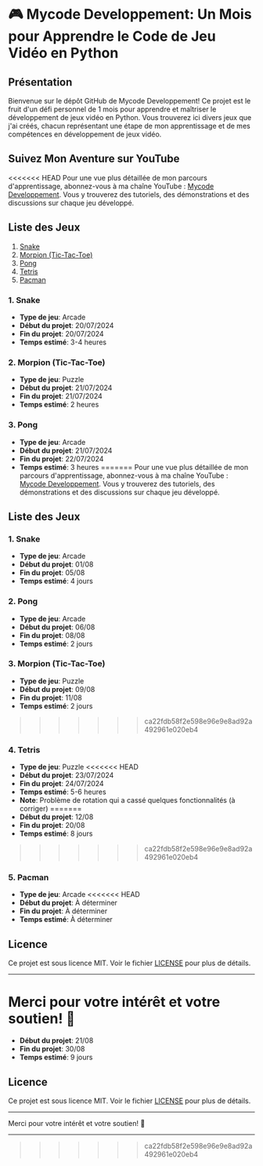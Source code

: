 # 🎮 Mycode Developpement: Un Mois pour Apprendre le Code de Jeu Vidéo en Python

## Présentation

Bienvenue sur le dépôt GitHub de Mycode Developpement! Ce projet est le fruit d'un défi personnel de 1 mois pour apprendre et maîtriser le développement de jeux vidéo en Python. Vous trouverez ici divers jeux que j'ai créés, chacun représentant une étape de mon apprentissage et de mes compétences en développement de jeux vidéo.

## Suivez Mon Aventure sur YouTube

<<<<<<< HEAD
Pour une vue plus détaillée de mon parcours d'apprentissage, abonnez-vous à ma chaîne YouTube : [Mycode Developpement](https://www.youtube.com/@mycode-developpement). Vous y trouverez des tutoriels, des démonstrations et des discussions sur chaque jeu développé.

## Liste des Jeux

1. [Snake](#1-snake)
2. [Morpion (Tic-Tac-Toe)](#2-morpion-tic-tac-toe)
3. [Pong](#3-pong)
4. [Tetris](#4-tetris)
5. [Pacman](#5-pacman)

### 1. Snake

- **Type de jeu**: Arcade
- **Début du projet**: 20/07/2024
- **Fin du projet**: 20/07/2024
- **Temps estimé**: 3-4 heures

### 2. Morpion (Tic-Tac-Toe)

- **Type de jeu**: Puzzle
- **Début du projet**: 21/07/2024
- **Fin du projet**: 21/07/2024
- **Temps estimé**: 2 heures

### 3. Pong

- **Type de jeu**: Arcade
- **Début du projet**: 21/07/2024
- **Fin du projet**: 22/07/2024
- **Temps estimé**: 3 heures
=======
Pour une vue plus détaillée de mon parcours d'apprentissage, abonnez-vous à ma chaîne YouTube : [Mycode Developpement](https://www.youtube.com/channel/your-channel-url). Vous y trouverez des tutoriels, des démonstrations et des discussions sur chaque jeu développé.

## Liste des Jeux

### 1. Snake

- **Type de jeu**: Arcade
- **Début du projet**: 01/08
- **Fin du projet**: 05/08
- **Temps estimé**: 4 jours

### 2. Pong

- **Type de jeu**: Arcade
- **Début du projet**: 06/08
- **Fin du projet**: 08/08
- **Temps estimé**: 2 jours

### 3. Morpion (Tic-Tac-Toe)

- **Type de jeu**: Puzzle
- **Début du projet**: 09/08
- **Fin du projet**: 11/08
- **Temps estimé**: 2 jours
>>>>>>> ca22fdb58f2e598e96e9e8ad92a492961e020eb4

### 4. Tetris

- **Type de jeu**: Puzzle
<<<<<<< HEAD
- **Début du projet**: 23/07/2024
- **Fin du projet**: 24/07/2024
- **Temps estimé**: 5-6 heures
- **Note**: Problème de rotation qui a cassé quelques fonctionnalités (à corriger)
=======
- **Début du projet**: 12/08
- **Fin du projet**: 20/08
- **Temps estimé**: 8 jours
>>>>>>> ca22fdb58f2e598e96e9e8ad92a492961e020eb4

### 5. Pacman

- **Type de jeu**: Arcade
<<<<<<< HEAD
- **Début du projet**: À déterminer
- **Fin du projet**: À déterminer
- **Temps estimé**: À déterminer

## Licence

Ce projet est sous licence MIT. Voir le fichier [LICENSE](./LICENSE) pour plus de détails.

---

Merci pour votre intérêt et votre soutien! 🎉
=======
- **Début du projet**: 21/08
- **Fin du projet**: 30/08
- **Temps estimé**: 9 jours

## Licence

Ce projet est sous licence MIT. Voir le fichier [LICENSE](LICENSE) pour plus de détails.

---

Merci pour votre intérêt et votre soutien! 🎉

---
>>>>>>> ca22fdb58f2e598e96e9e8ad92a492961e020eb4

